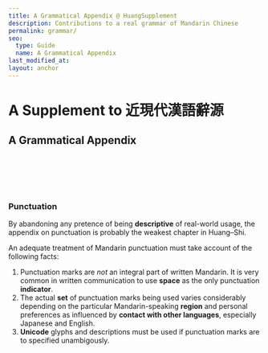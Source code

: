 ```yaml
---
title: A Grammatical Appendix @ HuangSupplement
description: Contributions to a real grammar of Mandarin Chinese
permalink: grammar/
seo:
  type: Guide
  name: A Grammatical Appendix
last_modified_at: 
layout: anchor
---
```

# A Supplement to 近現代漢語辭源
## A Grammatical Appendix
&nbsp;  
&nbsp;  
&nbsp;  
&nbsp;  
### Punctuation

By abandoning any pretence of being **descriptive** of real-world usage, the appendix on punctuation is probably the weakest chapter in Huang–Shi.

An adequate treatment of Mandarin punctuation must take account of the following facts:

1. Punctuation marks are _not_ an integral part of written Mandarin. It is very common in written communication to use **space** as the only punctuation **indicator**.
2. The actual **set** of punctuation marks being used varies considerably depending on the particular Mandarin-speaking **region** and personal preferences as influenced by **contact with other languages**, especially Japanese and English.
3. **Unicode** glyphs and descriptions must be used if punctuation marks are to specified unambigously.
